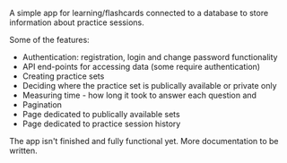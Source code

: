 A simple app for learning/flashcards connected to a database to store information about practice sessions.

Some of the features:
- Authentication: registration, login and change password functionality
- API end-points for accessing data (some require authentication)
- Creating practice sets
- Deciding where the practice set is publically available or private only
- Measuring time - how long it took to answer each question and 
- Pagination
- Page dedicated to publically available sets
- Page dedicated to practice session history

The app isn't finished and fully functional yet.
More documentation to be written.
